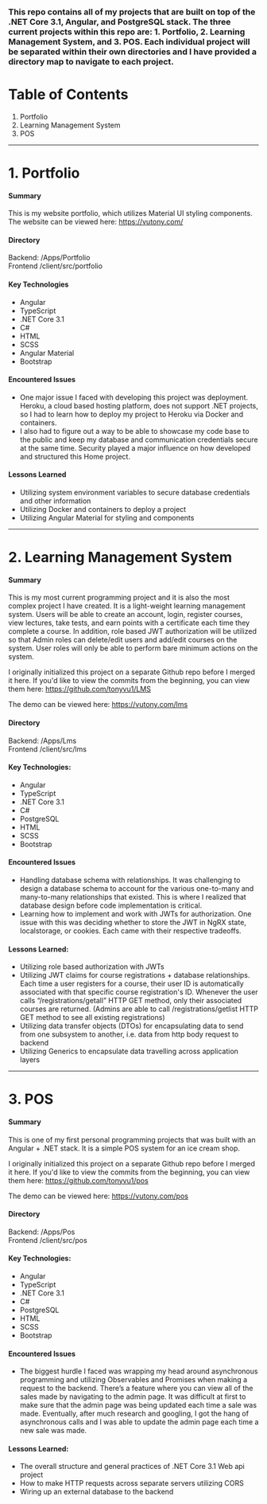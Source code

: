 ### This repo contains all of my projects that are built on top of the .NET Core 3.1, Angular, and PostgreSQL stack. The three current projects within this repo are: 1. Portfolio, 2. Learning Management System, and 3. POS. Each individual project will be separated within their own directories and I have provided a directory map to navigate to each project. 

# Table of Contents
1. Portfolio
2. Learning Management System
3. POS

___
# 1. Portfolio
#### Summary
This is my website portfolio, which utilizes Material UI styling components. The website can be viewed here: https://vutony.com/

#### Directory
Backend: /Apps/Portfolio <br />
Frontend /client/src/portfolio

#### Key Technologies
- Angular
- TypeScript
- .NET Core 3.1
- C#
- HTML
- SCSS
- Angular Material
- Bootstrap

#### Encountered Issues
- One major issue I faced with developing this project was deployment. Heroku, a cloud based hosting platform, does not support .NET projects, so I had to learn how to deploy my project to Heroku via Docker and containers.
- I also had to figure out a way to be able to showcase my code base to the public and keep my database and communication credentials secure at the same time. Security played a major influence on how developed and structured this Home project.  

#### Lessons Learned
- Utilizing system environment variables to secure database credentials and other information
- Utilizing Docker and containers to deploy a project
- Utilizing Angular Material for styling and components
___

# 2. Learning Management System
#### Summary 
This is my most current programming project and it is also the most complex project I have created. It is a light-weight learning management system. Users will be able to create an account, login, register courses, view lectures, take tests, and earn points with a certificate each time they complete a course. In addition, role based JWT authorization will be utilized so that Admin roles can delete/edit users and add/edit courses on the system. User roles will only be able to perform bare minimum actions on the system. 

I originally initialized this project on a separate Github repo before I merged it here. If you'd like to view the commits from the beginning, you can view them here: https://github.com/tonyvu1/LMS

The demo can be viewed here: https://vutony.com/lms

#### Directory
Backend: /Apps/Lms <br />
Frontend /client/src/lms

#### Key Technologies:
- Angular
- TypeScript
- .NET Core 3.1
- C#
- PostgreSQL
- HTML
- SCSS
- Bootstrap

#### Encountered Issues
- Handling database schema with relationships. It was challenging to design a database schema to account for the various one-to-many and many-to-many relationships that existed. This is where I realized that database design before code implementation is critical.
- Learning how to implement and work with JWTs for authorization. One issue with this was deciding whether to store the JWT in NgRX state, localstorage, or cookies. Each came with their respective tradeoffs.

#### Lessons Learned: 
- Utilizing role based authorization with JWTs
- Utilizing JWT claims for course registrations + database relationships. Each time a user registers for a course, their user ID is automatically associated with that specific course registration's ID. Whenever the user calls “/registrations/getall” HTTP GET method, only their associated courses are returned. (Admins are able to call /registrations/getlist HTTP GET method to see all existing registrations)
- Utilizing data transfer objects (DTOs) for encapsulating data to send from one subsystem to another, i.e. data from http body request to backend
- Utilizing Generics to encapsulate data travelling across application layers
___

# 3. POS
#### Summary 
This is one of my first personal programming projects that was built with an Angular + .NET stack. It is a simple POS system for an ice cream shop. 

I originally initialized this project on a separate Github repo before I merged it here. If you'd like to view the commits from the beginning, you can view them here: https://github.com/tonyvu1/pos

The demo can be viewed here: https://vutony.com/pos

#### Directory
Backend: /Apps/Pos <br />
Frontend /client/src/pos

#### Key Technologies:
- Angular
- TypeScript
- .NET Core 3.1
- C#
- PostgreSQL
- HTML
- SCSS
- Bootstrap

#### Encountered Issues
- The biggest hurdle I faced was wrapping my head around asynchronous programming and utilizing Observables and Promises when making a request to the backend. There’s a feature where you can view all of the sales made by navigating to the admin page. It was difficult at first to make sure that the admin page was being updated each time a sale was made. Eventually, after much research and googling, I got the hang of asynchronous calls and I was able to update the admin page each time a new sale was made.

#### Lessons Learned: 
- The overall structure and general practices of .NET Core 3.1 Web api project
- How to make HTTP requests across separate servers utilizing CORS
- Wiring up an external database to the backend
